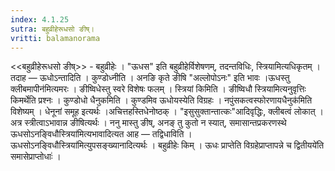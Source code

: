```yaml
---
index: 4.1.25
sutra: बहुव्रीहेरूधसो ङीष्।
vritti: balamanorama
---
```


<<बहुव्रीहेरूधसो ङीष्>> - बहुव्रीहेः । "ऊधस" इति बहुव्रीहेर्विशेषणम्, तदन्तविधिः, स्त्रियामित्यधिकृतम् । तदाह — ऊधोऽन्तादिति । कुण्डोध्नीति । अनङि कृते ङीषि "अल्लोपोऽनः" इति भावः ।ऊधस्तु क्लीबमापीन॑मित्यमरः । ङीष्विधेस्तु स्वरे विशेषः फलम् । स्त्रियां किमिति । ङीष्विधौ स्त्रियामित्यनुवृत्तिः किमर्थेति प्रश्नः । कुण्डोधो धैनुकमिति । कुण्डमिव ऊधोयस्येति विग्रहः । नपुंसकत्वस्फोरणायधैनुक॑मिति विशेष्यम् । धेनूनां समूह इत्यर्थः ।अचित्तहस्तिधेनोष्ठक् । "इसुसुक्तान्तात्कः"आदिवृद्धिः, क्लीबत्वं लोकात् । अत्र स्त्रीत्वाऽभावान्न ङीषित्यर्थः । ननु मास्तु ङीष्, अनङ् तु कुतो न स्यात्, समासान्तप्रकरणस्थे ऊधसोऽनङ्विधौस्त्रिया॑मित्यभावादित्यत आह — तद्विधाविति । ऊधसोऽनङ्विधौस्त्रिया॑मित्युपसङ्ख्यानादित्यर्थः । बहुव्रीहेः किम्  । ऊधः प्राप्तेति विग्रहेप्राप्तापन्ने च द्वितीयये॑ति समासेप्राप्तोधाः॑ । 